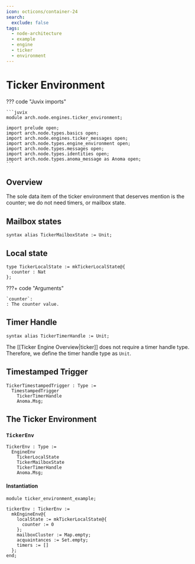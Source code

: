 ```yaml
---
icon: octicons/container-24
search:
  exclude: false
tags:
  - node-architecture
  - example
  - engine
  - ticker
  - environment
---
```


# Ticker Environment

??? code "Juvix imports"

    ```juvix
    module arch.node.engines.ticker_environment;

    import prelude open;
    import arch.node.types.basics open;
    import arch.node.engines.ticker_messages open;
    import arch.node.types.engine_environment open;
    import arch.node.types.messages open;
    import arch.node.types.identities open;
    import arch.node.types.anoma_message as Anoma open;
    ```

## Overview

The sole data item of the ticker environment that deserves mention is
the counter;
we do not need timers, or mailbox state.

## Mailbox states

```juvix
syntax alias TickerMailboxState := Unit;
```

## Local state

```juvix
type TickerLocalState := mkTickerLocalState@{
  counter : Nat
};
```

???+ code "Arguments"

    `counter`:
    : The counter value.

## Timer Handle

```juvix
syntax alias TickerTimerHandle := Unit;
```

The [[Ticker Engine Overview|ticker]] does not require a timer handle type.
Therefore, we define the timer handle type as `Unit`.

## Timestamped Trigger

<!-- --8<-- [start:TemplateTimestampedTrigger] -->
```juvix
TickerTimestampedTrigger : Type :=
  TimestampedTrigger
    TickerTimerHandle
    Anoma.Msg;
```
<!-- --8<-- [end:TemplateTimestampedTrigger] -->

## The Ticker Environment

### `TickerEnv`

<!-- --8<-- [start:TickerEnv] -->
```juvix
TickerEnv : Type :=
  EngineEnv
    TickerLocalState
    TickerMailboxState
    TickerTimerHandle
    Anoma.Msg;
```
<!-- --8<-- [end:TickerEnv] -->

#### Instantiation

<!-- --8<-- [start:tickerEnv] -->
```juvix extract-module-statements
module ticker_environment_example;

tickerEnv : TickerEnv :=
  mkEngineEnv@{
    localState := mkTickerLocalState@{
      counter := 0
    };
    mailboxCluster := Map.empty;
    acquaintances := Set.empty;
    timers := []
  };
end;
```
<!-- --8<-- [end:exampleTickerEnvironment] -->
